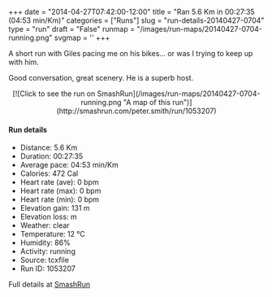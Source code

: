 +++
date = "2014-04-27T07:42:00-12:00"
title = "Ran 5.6 Km in 00:27:35 (04:53 min/Km)"
categories = ["Runs"]
slug = "run-details-20140427-0704"
type = "run"
draft = "False"
runmap = "/images/run-maps/20140427-0704-running.png"
svgmap = '<polyline points="42 99, 53 92, 50 83, 28 65, 35 56, 28 42, 35 33, 31 27, 0 7, 34 28, 68 0, 100 24, 97 22, 67 1, 34 28, 36 35, 29 40, 28 43, 35 56, 28 64, 28 65, 52 85, 52 93, 47 97, 44 98">'
+++

A short run with Giles pacing me on his bikes... or was I trying to keep up with him. 

Good conversation, great scenery. He is a superb host. 



<!--more-->

<center>
[![Click to see the run on SmashRun](/images/run-maps/20140427-0704-running.png "A map of this run")](http://smashrun.com/peter.smith/run/1053207)
</center>

#### Run details

* Distance: 5.6 Km
* Duration: 00:27:35
* Average pace: 04:53 min/Km
* Calories: 472 Cal
* Heart rate (ave): 0 bpm
* Heart rate (max): 0 bpm
* Heart rate (min): 0 bpm
* Elevation gain: 131 m
* Elevation loss:  m
* Weather: clear
* Temperature: 12 &deg;C
* Humidity: 86%
* Activity: running
* Source: tcxfile
* Run ID: 1053207

Full details at [SmashRun](http://smashrun.com/peter.smith/run/1053207)